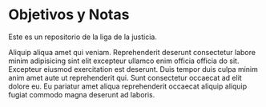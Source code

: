 # Objetivos y Notas

Este es un repositorio de la liga de la justicia.

Aliquip aliqua amet qui veniam. Reprehenderit deserunt consectetur labore minim adipisicing sint elit excepteur ullamco enim officia officia do sit. Excepteur eiusmod exercitation est deserunt. Duis tempor duis culpa minim anim amet aute ut reprehenderit qui. Sunt consectetur occaecat ad elit dolore eu. Eu pariatur amet aliqua reprehenderit occaecat aliquip aliquip fugiat commodo magna deserunt ad laboris.